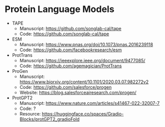 # Protein Language Models
- TAPE
  - Manuscript: https://github.com/songlab-cal/tape
  - Code: https://github.com/songlab-cal/tape
- ESM
  - Manuscript: https://www.pnas.org/doi/10.1073/pnas.2016239118
  - Code: https://github.com/facebookresearch/esm
- ProtTrans
  - Manuscript: https://ieeexplore.ieee.org/document/9477085/
  - Code: https://github.com/agemagician/ProtTrans
- ProGen
  - Manuscript: https://www.biorxiv.org/content/10.1101/2020.03.07.982272v2
  - Code: https://github.com/salesforce/progen
  - Website: https://blog.salesforceairesearch.com/progen/
- ProtGPT2
  - Manuscript: https://www.nature.com/articles/s41467-022-32007-7
  - Code: ?
  - Resource: https://huggingface.co/spaces/Gradio-Blocks/protGPT2_gradioFold

